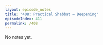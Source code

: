 ```yaml
---
layout: episode_notes
title: "408: Practical Shabbat — Deepening"
episodeIndex: 411
permalink: /408
---
```

No notes yet.
